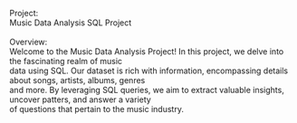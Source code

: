 Project: <br>
Music Data Analysis SQL Project <br>
<br>
Overview:<br>
Welcome to the Music Data Analysis Project! In this project, we delve into the fascinating realm  of music <br>
data using SQL. Our dataset is rich with information, encompassing details about songs, artists, albums, genres<br>
and more. By leveraging SQL queries, we aim to extract valuable insights, uncover patters, and answer a variety<br>
of questions that pertain to the music industry.
